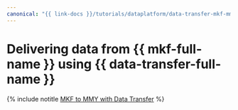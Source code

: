 ```yaml
---
canonical: "{{ link-docs }}/tutorials/dataplatform/data-transfer-mkf-mmy"
---
```


# Delivering data from {{ mkf-full-name }} using {{ data-transfer-full-name }}


{% include notitle [MKF to MMY with Data Transfer](../../_tutorials/dataplatform/data-transfer-mkf-mmy.md) %}
